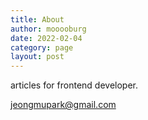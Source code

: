 ```yaml
---
title: About
author: mooooburg
date: 2022-02-04
category: page
layout: post
---
```


articles for frontend developer.

jeongmupark@gmail.com  
